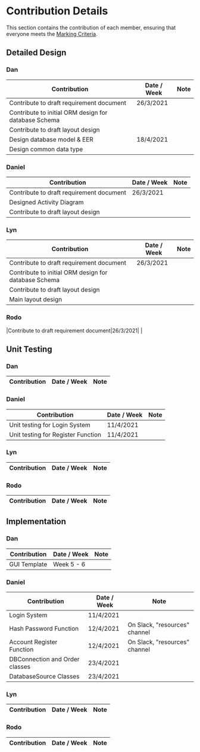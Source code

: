 # Contribution Details 
This section contains the contribution of each member, ensuring that everyone meets the [Marking Criteria](https://blackboard.qut.edu.au/bbcswebdav/pid-9209104-dt-content-rid-38013729_1/courses/CAB302_21se1/Marking%20Criteria%20%28CRA%29_%20Electronic%20Asset%20Trading%20Platform.pdf).

## Detailed Design
### Dan
| Contribution | Date / Week | Note |
|---|---|---|
|Contribute to draft requirement document|26/3/2021| |
|Contribute to initial ORM design for database Schema| | |
|Contribute to draft layout design| | |
|Design database model & EER| 18/4/2021 | |
|Design common data type| | |

### Daniel
| Contribution | Date / Week | Note |
|---|---|---|
|Contribute to draft requirement document|26/3/2021| |
|Designed Activity Diagram| | |
|Contribute to draft layout design| | |

### Lyn
| Contribution | Date / Week | Note |
|---|---|---|
|Contribute to draft requirement document|26/3/2021| |
|Contribute to initial ORM design for database Schema| | |
|Contribute to draft layout design| | |
|Main layout design| | |

### Rodo
|Contribute to draft requirement document|26/3/2021| |

## Unit Testing
### Dan
| Contribution | Date / Week | Note |
|---|---|---|

### Daniel
| Contribution | Date / Week | Note |
|---|---|---|
| Unit testing for Login System | 11/4/2021 | |
| Unit testing for Register Function | 11/4/2021 | |

### Lyn
| Contribution | Date / Week | Note |
|---|---|---|

### Rodo
| Contribution | Date / Week | Note |
|---|---|---|

## Implementation
### Dan
| Contribution | Date / Week | Note |
|---|---|---|
|GUI Template| Week 5 - 6 | |


### Daniel
| Contribution | Date / Week | Note |
|---|---|---|
|Login System| 11/4/2021 | |
|Hash Password Function| 12/4/2021 | On Slack, "resources" channel|
|Account Register Function| 12/4/2021 | On Slack, "resources" channel|
|DBConnection and Order classes | 23/4/2021 | |
|DatabaseSource Classes| 23/4/2021 | |

### Lyn
| Contribution | Date / Week | Note |
|---|---|---|

### Rodo
| Contribution | Date / Week | Note |
|---|---|---|
